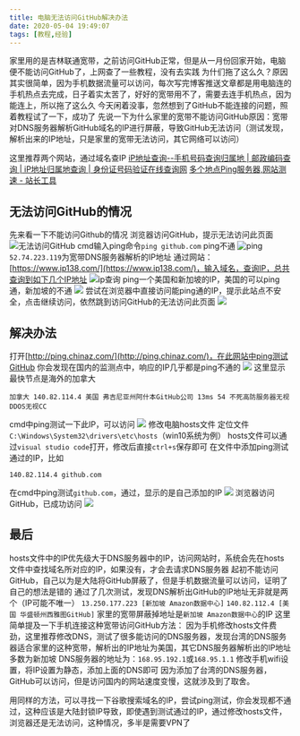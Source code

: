 ```yaml
---
title: 电脑无法访问GitHub解决办法
date: 2020-05-04 19:49:07
tags: [教程,经验]
---
```

家里用的是吉林联通宽带，之前访问GitHub正常，但是从一月份回家开始，电脑便不能访问GitHub了，上网查了一些教程，没有去实践
为什们拖了这么久？原因其实很简单，因为手机数据流量可以访问，每次写完博客推送文章都是用电脑连的手机热点去完成，日子着实太苦了，好好的宽带用不了，需要去连手机热点，因为能连上，所以拖了这么久
今天闲着没事，忽然想到了GitHub不能连接的问题，照着教程试了一下，成功了
先说一下为什么家里的宽带不能访问GitHub原因：宽带对DNS服务器解析GitHub域名的IP进行屏蔽，导致GitHub无法访问（测试发现，解析出来的IP地址，只是家里的宽带无法访问，其它网络可以访问）
<!--more-->
这里推荐两个网站，通过域名查IP
[iP地址查询--手机号码查询归属地 | 邮政编码查询 | iP地址归属地查询 | 身份证号码验证在线查询网](https://www.ip138.com/)
[多个地点Ping服务器,网站测速 - 站长工具](http://ping.chinaz.com/)
## 无法访问GitHub的情况
先来看一下不能访问Github的情况
浏览器访问GitHub，提示无法访问此页面
![无法访问GitHub](https://i.loli.net/2020/05/04/aPd1IgXTAM9CNY4.png)
cmd输入ping命令`ping github.com`
ping不通
![ping](https://i.loli.net/2020/05/05/ZJEsOqrxHpvYIce.png)
`52.74.223.119`为宽带DNS服务器解析的IP地址
通过网站：[https://www.ip138.com/](https://www.ip138.com/)，输入域名，查询IP，总共查询到如下几个IP地址
![ip查询](https://i.loli.net/2020/05/04/ngwxaV1rGS9sTLZ.png)
ping一个美国和新加坡的IP，美国的可以ping通，新加坡的不通
![](https://i.loli.net/2020/05/04/EijKwWzVtJH9q25.png)
尝试在浏览器中直接访问能ping通的IP，提示此站点不安全，点击继续访问，依然跳到访问GitHub的无法访问此页面
![](https://i.loli.net/2020/05/04/WUnVNQPL42CgIvO.png)
## 解决办法
打开[http://ping.chinaz.com/](http://ping.chinaz.com/)，在此网站中ping测试GitHub
你会发现在国内的监测点中，响应的IP几乎都是ping不通的
![](https://i.loli.net/2020/05/04/Y96HdLzEtrPK4Jq.png)
这里显示最快节点是海外的加拿大
```
加拿大 140.82.114.4 美国 弗吉尼亚州阿什本GitHub公司 13ms 54 不死高防服务器无视DDOS无视CC
```
cmd中ping测试一下此IP，可以访问
![](https://i.loli.net/2020/05/04/HBTha6x1N9EGktw.png)
修改电脑hosts文件
定位文件`C:\Windows\System32\drivers\etc\hosts`（win10系统为例）
hosts文件可以通过`visual studio code`打开，修改后直接`ctrl+s`保存即可
在文件中添加ping测试通过的IP，比如
```
140.82.114.4 github.com
```
在cmd中ping测试`github.com`，通过，显示的是自己添加的IP
![](https://i.loli.net/2020/05/04/jeS85g9MvH3zE1n.png)
浏览器访问GitHub，已成功访问
![](https://i.loli.net/2020/05/04/VrZGzFAQJWeC2hy.png)
## 最后
hosts文件中的IP优先级大于DNS服务器中的IP，访问网站时，系统会先在hosts文件中查找域名所对应的IP，如果没有，才会去请求DNS服务器
起初不能访问GitHub，自己以为是大陆将GitHub屏蔽了，但是手机数据流量可以访问，证明了自己的想法是错的
通过了几次测试，发现DNS解析出GitHub的IP地址无非就是两个（IP可能不唯一）
`13.250.177.223 [新加坡 Amazon数据中心]`
`140.82.112.4 [美国 华盛顿州西雅图GitHub]`
家里的宽带屏蔽掉地址是`新加坡 Amazon数据中心`的IP
这里简单提及一下手机连接这种宽带访问GitHub方法：
因为手机修改hosts文件费劲，这里推荐修改DNS，测试了很多能访问的DNS服务器，发现台湾的DNS服务器适合家里的这种宽带，解析出的IP地址为美国，其它DNS服务器解析出的IP地址多数为新加坡
DNS服务器的地址为：`168.95.192.1`或`168.95.1.1`
修改手机wifi设置，将IP设置为静态，添加上面的DNS即可
因为添加了台湾的DNS服务器，GitHub可以访问，但是访问国内的网站速度变慢，这就涉及到了取舍。

用同样的方法，可以寻找一下谷歌搜索域名的IP，尝试ping测试，你会发现都不通过，这种应该是大陆封锁IP导致，即使遇到测试通过的IP，通过修改hosts文件，浏览器还是无法访问，这种情况，多半是需要VPN了